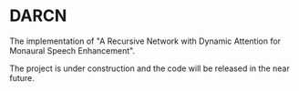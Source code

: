 # DARCN
The implementation of "A Recursive Network with Dynamic Attention for Monaural Speech Enhancement".

The project is under construction and the code will be released in the near future.
